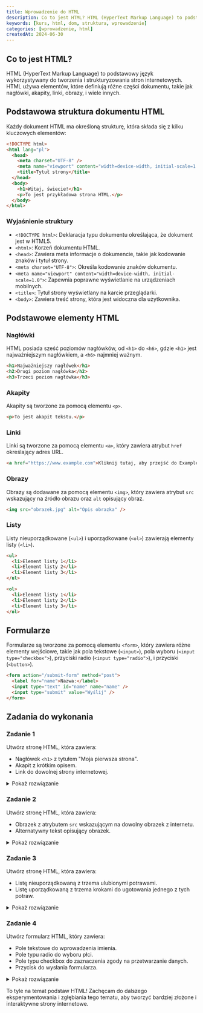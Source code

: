 ```yaml
---
title: Wprowadzenie do HTML
description: Co to jest HTML? HTML (HyperText Markup Language) to podstawowy język wykorzystywany do tworzenia i strukturyzowania stron internetowych. HTML używa elementów, które definiują różne części dokumentu, takie jak nagłówki, akapity, linki, obrazy, i wiele innych.
keywords: [kurs, html, dom, struktura, wprowadzenie]
categories: [wprowadzenie, html]
createdAt: 2024-06-30
---
```


## Co to jest HTML?

HTML (HyperText Markup Language) to podstawowy język wykorzystywany do tworzenia i strukturyzowania stron internetowych. HTML używa elementów, które definiują różne części dokumentu, takie jak nagłówki, akapity, linki, obrazy, i wiele innych.

## Podstawowa struktura dokumentu HTML

Każdy dokument HTML ma określoną strukturę, która składa się z kilku kluczowych elementów:

```html
<!DOCTYPE html>
<html lang="pl">
  <head>
    <meta charset="UTF-8" />
    <meta name="viewport" content="width=device-width, initial-scale=1.0" />
    <title>Tytuł strony</title>
  </head>
  <body>
    <h1>Witaj, świecie!</h1>
    <p>To jest przykładowa strona HTML.</p>
  </body>
</html>
```

### Wyjaśnienie struktury

- `<!DOCTYPE html>`: Deklaracja typu dokumentu określająca, że dokument jest w HTML5.
- `<html>`: Korzeń dokumentu HTML.
- `<head>`: Zawiera meta informacje o dokumencie, takie jak kodowanie znaków i tytuł strony.
- `<meta charset="UTF-8">`: Określa kodowanie znaków dokumentu.
- `<meta name="viewport" content="width=device-width, initial-scale=1.0">`: Zapewnia poprawne wyświetlanie na urządzeniach mobilnych.
- `<title>`: Tytuł strony wyświetlany na karcie przeglądarki.
- `<body>`: Zawiera treść strony, która jest widoczna dla użytkownika.

## Podstawowe elementy HTML

### Nagłówki

HTML posiada sześć poziomów nagłówków, od `<h1>` do `<h6>`, gdzie `<h1>` jest najważniejszym nagłówkiem, a `<h6>` najmniej ważnym.

```html
<h1>Najważniejszy nagłówek</h1>
<h2>Drugi poziom nagłówka</h2>
<h3>Trzeci poziom nagłówka</h3>
```

### Akapity

Akapity są tworzone za pomocą elementu `<p>`.

```html
<p>To jest akapit tekstu.</p>
```

### Linki

Linki są tworzone za pomocą elementu `<a>`, który zawiera atrybut `href` określający adres URL.

```html
<a href="https://www.example.com">Kliknij tutaj, aby przejść do Example</a>
```

### Obrazy

Obrazy są dodawane za pomocą elementu `<img>`, który zawiera atrybut `src` wskazujący na źródło obrazu oraz `alt` opisujący obraz.

```html
<img src="obrazek.jpg" alt="Opis obrazka" />
```

### Listy

Listy nieuporządkowane (`<ul>`) i uporządkowane (`<ol>`) zawierają elementy listy (`<li>`).

```html
<ul>
  <li>Element listy 1</li>
  <li>Element listy 2</li>
  <li>Element listy 3</li>
</ul>

<ol>
  <li>Element listy 1</li>
  <li>Element listy 2</li>
  <li>Element listy 3</li>
</ol>
```

## Formularze

Formularze są tworzone za pomocą elementu `<form>`, który zawiera różne elementy wejściowe, takie jak pola tekstowe (`<input>`), pola wyboru (`<input type="checkbox">`), przyciski radio (`<input type="radio">`), i przyciski (`<button>`).

```html
<form action="/submit-form" method="post">
  <label for="name">Nazwa:</label>
  <input type="text" id="name" name="name" />
  <input type="submit" value="Wyślij" />
</form>
```

## Zadania do wykonania

### Zadanie 1

Utwórz stronę HTML, która zawiera:

- Nagłówek `<h1>` z tytułem "Moja pierwsza strona".
- Akapit z krótkim opisem.
- Link do dowolnej strony internetowej.

<details>
  <summary>
    <span>Pokaż rozwiązanie</span>
  </summary>

```html
<!DOCTYPE html>
<html lang="pl">
  <head>
    <meta charset="UTF-8" />
    <meta name="viewport" content="width=device-width, initial-scale=1.0" />
    <title>Moja pierwsza strona</title>
  </head>
  <body>
    <h1>Moja pierwsza strona</h1>
    <p>To jest krótki opis mojej pierwszej strony internetowej.</p>
    <a href="https://www.example.com">Kliknij tutaj, aby przejść do Example</a>
  </body>
</html>
```

</details>

### Zadanie 2

Utwórz stronę HTML, która zawiera:

- Obrazek z atrybutem `src` wskazującym na dowolny obrazek z internetu.
- Alternatywny tekst opisujący obrazek.

<details>
  <summary>
    <span>Pokaż rozwiązanie</span>
  </summary>

```html
<!DOCTYPE html>
<html lang="pl">
  <head>
    <meta charset="UTF-8" />
    <meta name="viewport" content="width=device-width, initial-scale=1.0" />
    <title>Strona z obrazkiem</title>
  </head>
  <body>
    <img src="https://via.placeholder.com/150" alt="Przykładowy obrazek" />
  </body>
</html>
```

</details>

### Zadanie 3

Utwórz stronę HTML, która zawiera:

- Listę nieuporządkowaną z trzema ulubionymi potrawami.
- Listę uporządkowaną z trzema krokami do ugotowania jednego z tych potraw.

<details>
  <summary>
    <span>Pokaż rozwiązanie</span>
  </summary>

```html
<!DOCTYPE html>
<html lang="pl">
  <head>
    <meta charset="UTF-8" />
    <meta name="viewport" content="width=device-width, initial-scale=1.0" />
    <title>Lista potraw</title>
  </head>
  <body>
    <h1>Moje ulubione potrawy</h1>
    <ul>
      <li>Pizza</li>
      <li>Sushi</li>
      <li>Spaghetti</li>
    </ul>
    <h2>Jak ugotować spaghetti</h2>
    <ol>
      <li>Ugotuj makaron.</li>
      <li>Przygotuj sos pomidorowy.</li>
      <li>Wymieszaj makaron z sosem.</li>
    </ol>
  </body>
</html>
```

</details>

### Zadanie 4

Utwórz formularz HTML, który zawiera:

- Pole tekstowe do wprowadzenia imienia.
- Pole typu radio do wyboru płci.
- Pole typu checkbox do zaznaczenia zgody na przetwarzanie danych.
- Przycisk do wysłania formularza.

<details>
  <summary>
    <span>Pokaż rozwiązanie</span>
  </summary>

```html
<!DOCTYPE html>
<html lang="pl">
  <head>
    <meta charset="UTF-8" />
    <meta name="viewport" content="width=device-width, initial-scale=1.0" />
    <title>Formularz</title>
  </head>
  <body>
    <form action="/submit-form" method="post">
      <label for="name">Imię:</label>
      <input type="text" id="name" name="name" /><br /><br />

      <label>Płeć:</label>
      <input type="radio" id="male" name="gender" value="male" />
      <label for="male">Mężczyzna</label>
      <input type="radio" id="female" name="gender" value="female" />
      <label for="female">Kobieta</label><br /><br />

      <input type="checkbox" id="consent" name="consent" />
      <label for="consent">Zgadzam się na przetwarzanie danych osobowych</label
      ><br /><br />

      <input type="submit" value="Wyślij" />
    </form>
  </body>
</html>
```

</details>

To tyle na temat podstaw HTML! Zachęcam do dalszego eksperymentowania i zgłębiania tego tematu, aby tworzyć bardziej złożone i interaktywne strony internetowe.
